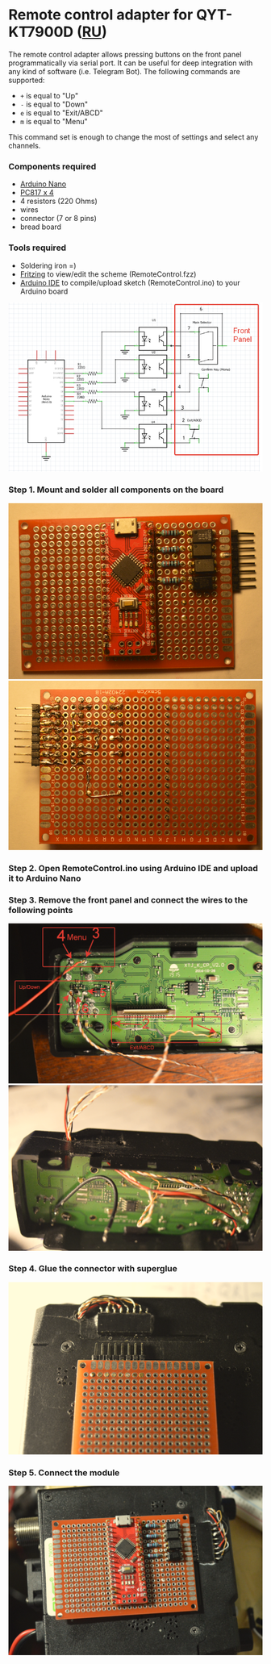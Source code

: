 # Remote control adapter for QYT-KT7900D ([RU](README_RU.md))

The remote control adapter allows pressing buttons on the front panel programmatically via serial port. It can be useful for deep integration with any kind of software (i.e. Telegram Bot).  The following commands are supported:

- ```+``` is equal to "Up"
- ```-``` is equal to "Down"
- ```e``` is equal to "Exit/ABCD"
- ```m``` is equal to "Menu"

This command set is enough to change the most of settings and select any channels.
### Components required
- [Arduino Nano](https://docs.arduino.cc/hardware/nano)
- [PC817 x 4](https://www.farnell.com/datasheets/73758.pdf)
- 4 resistors (220 Ohms)
- wires
- connector (7 or 8 pins)
- bread board
  
### Tools required

- Soldering iron =)
- [Fritzing](https://github.com/fritzing/fritzing-app/releases) to view/edit the scheme (RemoteControl.fzz)
- [Arduino IDE](https://www.arduino.cc/en/software) to compile/upload sketch (RemoteControl.ino) to your Arduino board

![Scheme](Scheme.png)

### Step 1. Mount and solder all components on the board
![Board1](BreadBoard1.png)
![Board2](BreadBoard2.png)

### Step 2. Open  RemoteControl.ino using Arduino IDE and upload it to Arduino Nano
### Step 3. Remove the front panel and connect the wires to the following points

![ConnectionPoints](FrontPanelPoints.png)
![Wires](FrontPanelWires.png)
### Step 4. Glue the connector with superglue
![Connector](Connector.png)

### Step 5. Connect the module
![Connected](Connected.png)

